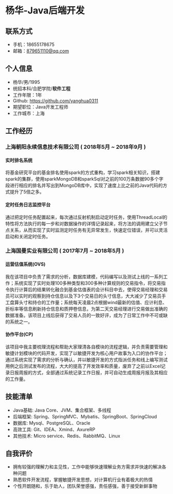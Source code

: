 # 杨华-Java后端开发

## 联系方式

- 手机：18655178675
- 邮箱：879651110@qq.com

## 个人信息

- 杨华/男/1995
- 统招本科/合肥学院/**软件工程**
- 工作年限：1年
- Github: https://github.com/yanghua0311
- 期望职位：Java开发工程师
- 工作城市：上海

## 工作经历

### 上海朝阳永续信息技术有限公司 ( 2018年5月 ~ 2018年9月 )

#### 实时排名系统

将基金研究平台的基金排名使用spark的方式重构，学习spark相关知识，搭建spark的集群，使用sparkMongoDB和sparkSql对之前的100万条数据90多个字段进行相应的排名并写出到MongoDB库中，实现了速度上比之前的Java代码的方式提升了5倍之多。

#### 定时任务日志监控平台

通过把定时任务配置起来，每次通过反射机制启动定时任务，使用ThreadLocal的特性将方法执行的每一步和对数据操作的详情记录起来，将方法的调用建立父子节点关系，从而实现了实时监测定时任务有无异常发生，快速定位错误，并可以灵活启动和关闭定时任务。

### 上海国曼实业有限公司 ( 2017年7月 ~ 2018年5月 )

#### 运营估值系统(OVS)

我在该项目中负责了需求的分析，数据库建模，代码编写以及测试上线的一系列工作；系统实现了实时处理100多种类型和300多种计算规则的交易指令，将交易指令执行计算后的结果转化融合到基金估值表的会计科目中去，使得交易经理和交易员可以实时的观察到持仓信息以及下3个交易日的头寸信息，大大减少了交易员手工盘算头寸和持仓的工作量；系统每天凌晨2点根据wind最新的估值、应计利息、折标率等信息刷新持仓信息和质押卷信息，为第二天交易经理进行交易做出准确的数据准备。该项目上线后获得了交易人员的一致好评，成为了日常工作中不可或缺的系统之一。

#### 协作平台(CP)

该项目中我主要梳理流程和帮助大家理清各自模块的流程逻辑，并负责需要管理和敏捷计划模块的代码开发，实现了以敏捷开发为核心用户故事为入口的协作平台；通过系统实现了需求的分析与确认，并以敏捷开发的方式指派任务和线上编写测试用例之后测试发布的流程，大大的提高了开发效率和质量，废弃了之前以Excel记录日报周报的方式，全部通过系统记录工作日报，并可自动生成周报月报及其相应的工作量。

## 技能清单

- Java基础: Java Core、JVM、集合框架、多线程
- 后端框架: Spring、SpringMVC、Mybatis、SpringBoot、SpringCloud
- 数据库: Mysql、PostgreSQL、Oracle
- 高效工具: Git、IDEA、Xmind、AxureRP
- 其他技术: Micro service、Redis、RabbitMQ、Linux

## 自我评价

- 拥有较强的理解力和主见性，工作中能够快速理解业务方需求并快速的解决各种问题
- 熟悉软件开发流程，掌握敏捷开发思想，对计算机行业有着极大的热情
- 个性开朗随和，乐于助人，团队荣誉感强，责任感强，善于接受新鲜事物

